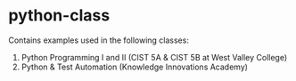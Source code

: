 # python-class
Contains examples used in the following classes:
1. Python Programming I and II (CIST 5A & CIST 5B at West Valley College)
2. Python & Test Automation (Knowledge Innovations Academy)
